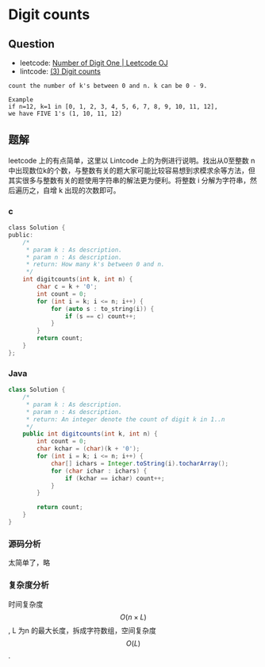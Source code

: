 # Digit counts

## Question

- leetcode: [Number of Digit One | Leetcode OJ](https://leetcode.com/problems/number-of-digit-one/)
- lintcode: [(3) Digit counts](http://www.lintcode.com/en/problem/digit-counts/)

```
count the number of k's between 0 and n. k can be 0 - 9.

Example
if n=12, k=1 in [0, 1, 2, 3, 4, 5, 6, 7, 8, 9, 10, 11, 12],
we have FIVE 1's (1, 10, 11, 12)
```

## 题解

leetcode 上的有点简单，这里以 Lintcode 上的为例进行说明。找出从0至整数 n 中出现数位k的个数，与整数有关的题大家可能比较容易想到求模求余等方法，但其实很多与整数有关的题使用字符串的解法更为便利。将整数 i 分解为字符串，然后遍历之，自增 k 出现的次数即可。

### c
```c
class Solution {
public:
    /*
     * param k : As description.
     * param n : As description.
     * return: How many k's between 0 and n.
     */
    int digitcounts(int k, int n) {
        char c = k + '0';
        int count = 0;
        for (int i = k; i <= n; i++) {
            for (auto s : to_string(i)) {
                if (s == c) count++;
            }
        }
        return count;
    }
};
```

### Java

```java
class Solution {
    /*
     * param k : As description.
     * param n : As description.
     * return: An integer denote the count of digit k in 1..n
     */
    public int digitcounts(int k, int n) {
        int count = 0;
        char kchar = (char)(k + '0');
        for (int i = k; i <= n; i++) {
            char[] ichars = Integer.toString(i).tocharArray();
            for (char ichar : ichars) {
                if (kchar == ichar) count++;
            }
        }

        return count;
    }
}
```

### 源码分析

太简单了，略

### 复杂度分析

时间复杂度 $$O(n \times L)$$, L 为n 的最大长度，拆成字符数组，空间复杂度 $$O(L)$$.
